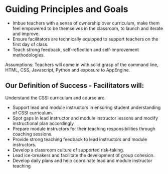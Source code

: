# Guiding Principles and Goals

+ Imbue teachers with a sense of ownership over curriculum, make them feel empowered to be themselves in the classroom, to launch and iterate and improve.
+ Ensure facilitators are technically equipped to support teachers on the first day of class.
+ Teach strong feedback, self-reflection and self-improvement methodologies.

Assumptions:
Teachers will come in with solid grasp of the command line, HTML, CSS, Javascript, Python and exposure to AppEngine.

## Our Definition of Success - Facilitators will:

Understand the CSSI curriculum and course arc.
+ Support lead and module instructors in ensuring student understanding of CSSI curriculum.
+ Spot gaps in lead instructor and module instructor lessons and modify instructional plan accordingly
+ Prepare module instructors for their teaching responsibilities through coaching sessions.
+ Provide strong teaching feedback to lead instructors and module instructors.
+ Develop a classroom culture of supported risk-taking.
+ Lead ice-breakers and facilitate the development of group cohesion.
+ Develop daily plans and help coordinate lead and module instructor teaching 

